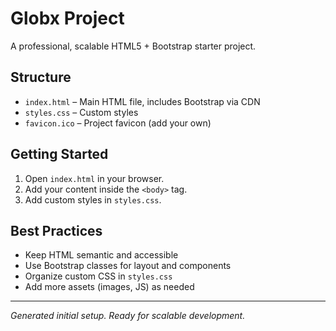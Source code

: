 # Globx Project

A professional, scalable HTML5 + Bootstrap starter project.

## Structure

- `index.html` – Main HTML file, includes Bootstrap via CDN
- `styles.css` – Custom styles
- `favicon.ico` – Project favicon (add your own)

## Getting Started

1. Open `index.html` in your browser.
2. Add your content inside the `<body>` tag.
3. Add custom styles in `styles.css`.

## Best Practices

- Keep HTML semantic and accessible
- Use Bootstrap classes for layout and components
- Organize custom CSS in `styles.css`
- Add more assets (images, JS) as needed

---

*Generated initial setup. Ready for scalable development.* 
